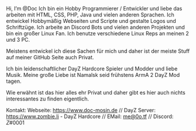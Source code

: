 
Hi, I’m @Doc Ich bin ein Hobby Programmierer / Entwickler und liebe das arbeiten mit HTML, CSS, PHP, Java und vielen anderen Sprachen. Ich entwickel Hobbymäßig Webseiten und Scripte und gestalte Logos und Schriftzüge. Ich arbeite an Discord Bots und vielen anderen Projekten und bin ein großer Linux Fan. Ich benutze verschiedene Linux Reps an meinen 2 und 3 PC.

Meistens entwickel ich diese Sachen für mich und daher ist der meiste Stuff auf meiner GitHub Seite auch Privat.

Ich bin leidenschaftlicher DayZ Hardcore Spieler und Modder und liebe Musik. Meine große Liebe ist Namalsk seid frühstens ArmA 2 DayZ Mod tagen.

Wie erwähnt ist das hier alles ehr Privat und daher gibt es hier auch nichts interessantes zu finden eigentlich.

Kontakt: Webseite: https://www.doc-mosin.de // DayZ Server: https://www.zombie.li - DayZ Hardcore // EMail: me@0o.tf // Discord: _Z_#0001


